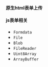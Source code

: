 #### 原生html表单上传

#### js表单相关

- `Formdata`
- `File`
- `Blob`
- `FileReader`
- `Uint8Array`
- `ArrayBuffer`